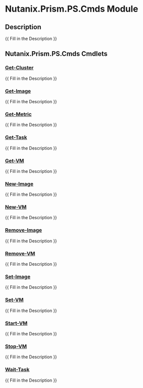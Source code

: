 ﻿---
Module Name: Nutanix.Prism.PS.Cmds
Module Guid: 425a79de-4a4d-4fc0-be1c-c6bc618099ea
Download Help Link: https://raw.githubusercontent.com/jaekwonpark/docs/master/cmdlet-help/
Help Version: 0.0.0.4
Locale: en-US
---

# Nutanix.Prism.PS.Cmds Module
## Description
{{ Fill in the Description }}

## Nutanix.Prism.PS.Cmds Cmdlets
### [Get-Cluster](Get-Cluster.md)
{{ Fill in the Description }}

### [Get-Image](Get-Image.md)
{{ Fill in the Description }}

### [Get-Metric](Get-Metric.md)
{{ Fill in the Description }}

### [Get-Task](Get-Task.md)
{{ Fill in the Description }}

### [Get-VM](Get-VM.md)
{{ Fill in the Description }}

### [New-Image](New-Image.md)
{{ Fill in the Description }}

### [New-VM](New-VM.md)
{{ Fill in the Description }}

### [Remove-Image](Remove-Image.md)
{{ Fill in the Description }}

### [Remove-VM](Remove-VM.md)
{{ Fill in the Description }}

### [Set-Image](Set-Image.md)
{{ Fill in the Description }}

### [Set-VM](Set-VM.md)
{{ Fill in the Description }}

### [Start-VM](Start-VM.md)
{{ Fill in the Description }}

### [Stop-VM](Stop-VM.md)
{{ Fill in the Description }}

### [Wait-Task](Wait-Task.md)
{{ Fill in the Description }}

